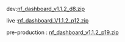 





dev:[nf_dashboard_v1.1.2_d8.zip](https://github.com/user-attachments/files/18907150/nf_dashboard_v1.1.2_d8.zip)




live :[nf_dashboard_V1.1.2_p12.zip](https://github.com/user-attachments/files/19010782/nf_dashboard_V1.1.2_p12.zip)



pre-production : [nf_dashboard_v1.1.2_p19.zip](https://github.com/user-attachments/files/19209077/nf_dashboard_v1.1.2_p19.zip)

